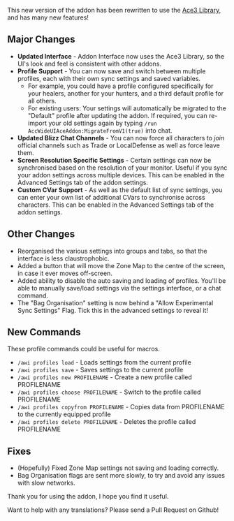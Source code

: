 This new version of the addon has been rewritten to use the [Ace3 Library](https://www.wowace.com/projects/ace3), and has many new features!

## Major Changes
- **Updated Interface** - Addon Interface now uses the Ace3 Library, so the UI's look and feel is consistent with other addons.
- **Profile Support** - You can now save and switch between multiple profiles, each with their own sync settings and saved variables.
  - For example, you could have a profile configured specifically for your healers, another for your hunters, and a third default profile for all others.
  - For existing users: Your settings will automatically be migrated to the "Default" profile after updating the addon.
    If required, you can re-import your old settings again by typing `/run AccWideUIAceAddon:MigrateFromV1(true)` into chat.
- **Updated Blizz Chat Channels** - You can now force all characters to _join_ official channels such as Trade or LocalDefense as well as force leave them.
- **Screen Resolution Specific Settings** - Certain settings can now be synchronised based on the resolution of your monitor. Useful if you sync your addon settings across multiple devices. This can be enabled in the Advanced Settings tab of the addon settings.
- **Custom CVar Support** - As well as the default list of sync settings, you can enter your own list of additional CVars to synchronise across characters. This can be enabled in the Advanced Settings tab of the addon settings.

## Other Changes
- Reorganised the various settings into groups and tabs, so that the interface is less claustrophobic.
- Added a button that will move the Zone Map to the centre of the screen, in case it ever moves off-screen.
- Added ability to disable the auto saving and loading of profiles. You'll be able to manually save/load settings via the settings interface, or a chat command.
- The "Bag Organisation" setting is now behind a "Allow Experimental Sync Settings" Flag. Tick this in the advanced settings to reveal it!

## New Commands
These profile commands could be useful for macros.
- `/awi profiles load` - Loads settings from the current profile
- `/awi profiles save` - Saves settings to the current profile
- `/awi profiles new PROFILENAME` - Create a new profile called PROFILENAME
- `/awi profiles choose PROFILENAME` - Switch to the profile called PROFILENAME
- `/awi profiles copyfrom PROFILENAME` - Copies data from PROFILENAME to the currently equipped profile
- `/awi profiles delete PROFILENAME` - Deletes the profile called PROFILENAME

## Fixes
- (Hopefully) Fixed Zone Map settings not saving and loading correctly.
- Bag Organisation flags are sent more slowly, to try and avoid any issues with slow networks.

Thank you for using the addon, I hope you find it useful.

Want to help with any translations? Please send a Pull Request on Github!
